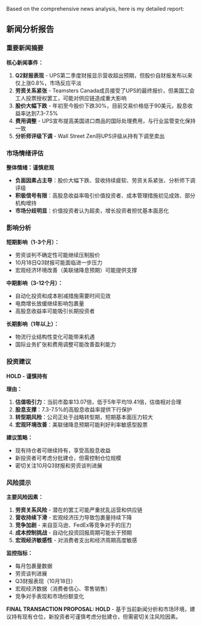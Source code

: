 Based on the comprehensive news analysis, here is my detailed report:

## 新闻分析报告

### 重要新闻摘要

**核心新闻事件：**
1. **Q2财报表现** - UPS第二季度财报显示营收超出预期，但股价自财报发布以来仅上涨0.8%，市场反应平淡
2. **劳资关系紧张** - Teamsters Canada成员接受了UPS的最终报价，但美国工会工人投票授权罢工，可能对供应链造成重大影响
3. **股价大幅下跌** - 年初至今股价下跌30%，目前交易价格低于90美元，股息收益率达到7.3-7.5%
4. **费用调整** - UPS宣布提高美国进口商品的国际处理费用，与行业监管变化保持一致
5. **分析师评级下调** - Wall Street Zen将UPS评级从持有下调至卖出

### 市场情绪评估

**整体情绪：谨慎悲观**

- **负面因素占主导**：股价大幅下跌、营收持续疲软、劳资关系紧张、分析师下调评级
- **积极信号有限**：高股息收益率吸引价值投资者、成本管理措施初见成效、部分机构增持
- **市场分歧明显**：价值投资者认为超卖，增长投资者担忧基本面恶化

### 影响分析

**短期影响（1-3个月）：**
- 劳资谈判不确定性可能继续压制股价
- 10月18日Q3财报可能面临进一步压力
- 宏观经济环境改善（美联储降息预期）可能提供支撑

**中期影响（3-12个月）：**
- 自动化投资和成本削减措施需要时间见效
- 电商增长放缓继续影响包裹量
- 高股息收益率可能吸引长期投资者

**长期影响（1年以上）：**
- 物流行业结构性变化可能带来机遇
- 国际业务扩张和费用调整可能改善盈利能力

### 投资建议

**HOLD - 谨慎持有**

**理由：**
1. **估值吸引力**：当前市盈率13.07倍，低于5年平均19.41倍，估值相对合理
2. **股息支撑**：7.3-7.5%的高股息收益率提供下行保护
3. **转型期风险**：公司正处于战略转型期，短期基本面压力较大
4. **宏观环境改善**：美联储降息预期可能利好利率敏感型股票

**建议策略：**
- 现有持仓者可继续持有，享受高股息收益
- 新投资者可考虑分批建仓，但需控制仓位规模
- 密切关注10月Q3财报和劳资谈判进展

### 风险提示

**主要风险因素：**
1. **劳资关系风险** - 潜在的罢工可能严重扰乱运营和供应链
2. **营收持续下滑** - 宏观经济压力导致包裹量持续下降
3. **竞争加剧** - 来自亚马逊、FedEx等竞争对手的压力
4. **成本控制挑战** - 自动化投资回报周期可能长于预期
5. **宏观经济敏感性** - 对消费者支出和经济周期高度敏感

**监控指标：**
- 每月包裹量数据
- 劳资谈判进展
- Q3财报表现（10月18日）
- 宏观经济数据（消费者信心、零售销售）
- 竞争对手表现和市场份额变化

**FINAL TRANSACTION PROPOSAL: HOLD** - 基于当前新闻分析和市场环境，建议持有现有仓位，新投资者可谨慎考虑分批建仓，但需密切关注风险因素。